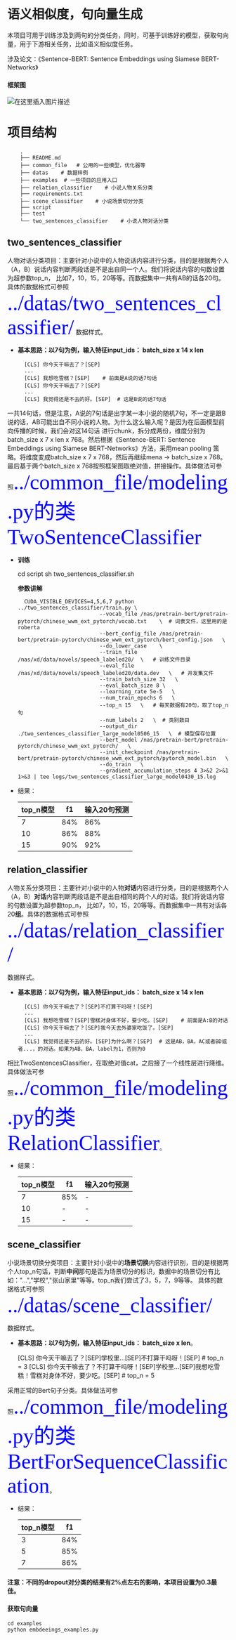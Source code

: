 # 语义相似度，句向量生成

本项目可用于训练涉及到两句的分类任务，同时，可基于训练好的模型，获取句向量，用于下游相关任务，比如语义相似度任务。

涉及论文：《Sentence-BERT: Sentence Embeddings using Siamese BERT-Networks》

#### 框架图
![在这里插入图片描述](https://img-blog.csdnimg.cn/2020052215541041.png?x-oss-process=image/watermark,type_ZmFuZ3poZW5naGVpdGk,shadow_10,text_aHR0cHM6Ly9ibG9nLmNzZG4ubmV0L3dlaXhpbl80MzkyMjkwMQ==,size_16,color_FFFFFF,t_70)

# 项目结构

        .
        ├── README.md
        ├── common_file   # 公用的一些模型，优化器等
        ├── datas    # 数据样例
        ├── examples  # 一些项目的应用入口
        ├── relation_classifier    # 小说人物关系分类
        ├── requirements.txt
        ├── scene_classifier    # 小说场景切分分类
        ├── script
        ├── test
        └── two_sentences_classifier    # 小说人物对话分类


## two_sentences_classifier

人物对话分类项目：主要针对小说中的人物说话内容进行分类，目的是根据两个人（A，B）说话内容判断两段话是不是出自同一个人。我们将说话内容的句数设置为超参数top_n，
比如7，10，15，20等等。而数据集中一共有AB的话各20句。具体的数据格式可参照 <font color=#00f size=7 face="黑体">../datas/two_sentences_classifier/</font>
数据样式。

- **基本思路：以7句为例，输入特征input_ids： batch_size x 14 x len**
    
        [CLS] 你今天干嘛去了？[SEP]
        ...
        [CLS] 我想吃雪糕？[SEP]    # 前面是A说的话7句话
        [CLS] 你今天干嘛去了？[SEP]
        ...
        [CLS] 我觉得还是不去的好。[SEP]  # 这是B说的话7句话


一共14句话，但是注意，A说的7句话是出字某一本小说的随机7句，不一定是跟B说的话，AB可能出自不同小说的人物。为什么这么输入呢？是因为在后面模型前向传播的时候，我们会对这14句话
进行chunk，拆分成两份，维度分别为 batch_size x 7 x len x 768。然后根据《Sentence-BERT: Sentence Embeddings using Siamese BERT-Networks》方法，采用mean pooling
策略。将维度变成batch_size x 7 x 768，然后再继续mena -> batch_size x 768。最后基于两个batch_size x 768按照框架图取绝对值，拼接操作。具体做法可参照<font color=#00f size=7 face="黑体">../common_file/modeling.py的类TwoSentenceClassifier</font>
        
- **训练**

    cd script
    sh two_sentences_classifier.sh

    **参数讲解**
    

        CUDA_VISIBLE_DEVICES=4,5,6,7 python ../two_sentences_classifier/train.py \
                                --vocab_file /nas/pretrain-bert/pretrain-pytorch/chinese_wwm_ext_pytorch/vocab.txt    \  # 词表文件，这里用的是roberta
                                --bert_config_file /nas/pretrain-bert/pretrain-pytorch/chinese_wwm_ext_pytorch/bert_config.json   \
                                --do_lower_case    \
                                --train_file /nas/xd/data/novels/speech_labeled20/  \   # 训练文件目录
                                --eval_file  /nas/xd/data/novels/speech_labeled20/data.dev   \   # 开发集文件
                                --train_batch_size 32   \
                                --eval_batch_size 8 \
                                --learning_rate 5e-5   \
                                --num_train_epochs 6   \
                                --top_n 15   \   # 每天数据有20句，取了top_n句
                                --num_labels 2   \  # 类别数目
                                --output_dir ./two_sentences_classifier_large_model0506_15   \  # 模型保存位置
                                --bert_model /nas/pretrain-bert/pretrain-pytorch/chinese_wwm_ext_pytorch/   \
                                --init_checkpoint /nas/pretrain-bert/pretrain-pytorch/chinese_wwm_ext_pytorch/pytorch_model.bin   \
                                --do_train   \
                                --gradient_accumulation_steps 4 3>&2 2>&1 1>&3 | tee logs/two_sentences_classifier_large_model0430_15.log



- 结果：

    |  top_n模型   | f1  | 输入20句预测 |
    |  ----  | ----  | ----  |
    | 7  | 84% |  86% |
    | 10  | 86% | 88% |
    | 15  | 90% | 92% |

## relation_classifier

人物关系分类项目：主要针对小说中的人物**对话**内容进行分类，目的是根据两个人（A，B）**对话**内容判断两段话是不是出自相同的两个人的对话。我们将说话内容的句数设置为超参数top_n，
比如7，10，15，20等等。而数据集中一共有对话各20**组**。具体的数据格式可参照 <font color=#00f size=7 face="黑体">../datas/relation_classifier/</font>
  
  数据样式。

- **基本思路：以7句为例，输入特征input_ids： batch_size x 14 x len**
    
        [CLS] 你今天干嘛去了？[SEP]不打算干吗呀！[SEP]
        ...
        [CLS] 我想吃雪糕？[SEP]雪糕对身体不好，要少吃。[SEP]    # 前面是A:B的对话
        [CLS] 你今天干嘛去了？[SEP]我今天去外婆家吃饭了。[SEP]
        ...
        [CLS] 我觉得还是不去的好。[SEP]为什么啊？[SEP]  # 这是AB，BA，AC或者BD或者...，的对话。如果为AB，BA，label为1，否则为0

相比TwoSentencesClassifier，在取绝对值cat，之后接了一个线性层进行降维。具体做法可参照<font color=#00f size=7 face="黑体">../common_file/modeling.py的类RelationClassifier</font>。

- 结果：

    |  top_n模型   | f1  | 输入20句预测 |
    |  ----  | ----  | ----  |
    | 7  | 85% |  - |
    | 10  | - | - |
    | 15  | - | - |


## scene_classifier

小说场景切换分类项目：主要针对小说中的**场景切换**内容进行识别，目的是根据两个人top_n句话，判断**中间**那句是否为场景切分的标识，数据中的场景切分有比如："...","学校","张山家里"等等。top_n我们尝试了3，5，7，9等等。
具体的数据格式可参照 <font color=#00f size=7 face="黑体">../datas/scene_classifier/</font>
  
  数据样式。

- **基本思路：以7句为例，输入特征input_ids： batch_size x len**。
    
    [CLS] 你今天干嘛去了？[SEP]学校里...[SEP]不打算干吗呀！[SEP]  # top_n = 3
    [CLS] 你今天干嘛去了？不打算干吗呀！[SEP]学校里...[SEP]我想吃雪糕！雪糕对身体不好，要少吃。[SEP]  # top_n = 5

   
采用正常的Bert句子分类。具体做法可参照<font color=#00f size=7 face="黑体">../common_file/modeling.py的类BertForSequenceClassification</font>。

- 结果：

    |  top_n模型   | f1  |
    |  ----  | ----  |
    | 3  | 84% |
    | 5  | 85% |
    | 7  | 86% |

#### 注意：不同的dropout对分类的结果有2%点左右的影响，本项目设置为0.3最佳。


#### 获取句向量

    cd examples
    python embdeeings_examples.py



